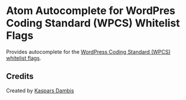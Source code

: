 # Atom Autocomplete for WordPres Coding Standard (WPCS) Whitelist Flags

Provides autocomplete for the [WordPress Coding Standard (WPCS) whitelist flags](https://github.com/WordPress-Coding-Standards/WordPress-Coding-Standards/wiki/Whitelisting-code-which-flags-errors).


## Credits

Created by [Kaspars Dambis](https://kaspars.net)
